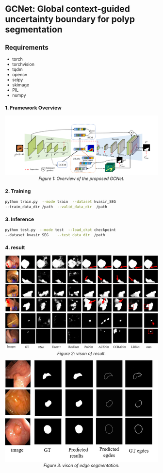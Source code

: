 #  GCNet: Global context-guided uncertainty boundary for polyp segmentation


##  Requirements

* torch
* torchvision 
* tqdm
* opencv
* scipy
* skimage
* PIL
* numpy
### 1. Framework Overview

<p align="center">
    <img src="imgs/NETWORK.png"/> <br />
    <em> 
    Figure 1: Overview of the proposed GCNet.
    </em>
</p>

### 2. Training

```bash
python train.py  --mode train  --dataset kvasir_SEG  
--train_data_dir /path  --valid_data_dir  /path
```

###  3. Inference

```bash
python test.py  --mode test  --load_ckpt checkpoint 
--dataset kvasir_SEG    --test_data_dir  /path
```
###  4. result
<p align="center">
    <img src="imgs/result1.png"/> <br />
    <em> 
    Figure 2: vison of result.
    </em>
</p>
<p align="center">
    <img src="imgs/vison_edge.png"/> <br />
    <em> 
    Figure 3: vison of edge segmentation.
    </em>
</p>

